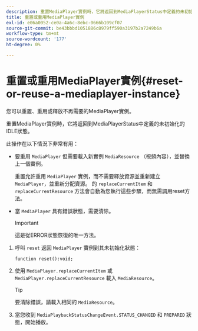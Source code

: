 ```yaml
---
description: 重置MediaPlayer實例時，它將返回到MediaPlayerStatus中定義的未初始化的IDLE狀態。
title: 重置或重用MediaPlayer實例
exl-id: e06a0052-ce0a-4a6c-8ebc-0666b109cf07
source-git-commit: be43bbbd1051886c8979ff590a3197b2a7249b6a
workflow-type: tm+mt
source-wordcount: '177'
ht-degree: 0%

---
```


# 重置或重用MediaPlayer實例{#reset-or-reuse-a-mediaplayer-instance}

您可以重置、重用或釋放不再需要的MediaPlayer實例。

重置MediaPlayer實例時，它將返回到MediaPlayerStatus中定義的未初始化的IDLE狀態。

此操作在以下情況下非常有用：

* 要重用 `MediaPlayer` 但需要載入新實例 `MediaResource` （視頻內容），並替換上一個實例。

   重置允許重用 `MediaPlayer` 實例，而不需要釋放資源並重新建立 `MediaPlayer`，並重新分配資源。 的 `replaceCurrentItem` 和 `replaceCurrentResource` 方法會自動為您執行這些步驟，而無需調用reset方法。

* 當 `MediaPlayer` 具有錯誤狀態，需要清除。

   >[!IMPORTANT]
   >
   >這是從ERROR狀態恢復的唯一方法。

1. 呼叫 `reset` 返回 `MediaPlayer` 實例到其未初始化狀態：

   ```
   function reset():void; 
   ```

1. 使用 `MediaPlayer.replaceCurrentItem` 或 `MediaPlayer.replaceCurrentResource` 載入 `MediaResource`。

   >[!TIP]
   >
   >要清除錯誤，請載入相同的 `MediaResource`。

1. 當您收到 `MediaPlaybackStatusChangeEvent.STATUS_CHANGED` 和 `PREPARED` 狀態，開始播放。
